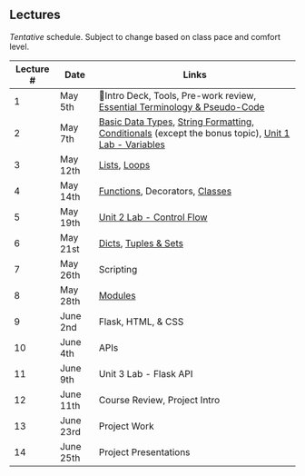 ## Lectures

_Tentative_ schedule. Subject to change based on class pace and comfort level.

| Lecture # | Date | Links |
| --------- | ---- | ------------- |
| 1  | May 5th  | 🎉Intro Deck, Tools, Pre-work review, [Essential Terminology & Pseudo-Code](#out/topics/essential_terminology) |
| 2  | May 7th  | [Basic Data Types](#out/topics/basic_data_types), [String Formatting](#out/topics/string_formatting), [Conditionals](#out/topics/conditionals) (except the bonus topic), [Unit 1 Lab - Variables](#in/labs/unit1_vars)|
| 3  | May 12th  | [Lists](#out/topics/lists), [Loops](#out/topics/loops) |
| 4  | May 14th  | [Functions](#out/topics/functions), Decorators, [Classes](#out/topics/classes) |
| 5  | May 19th  | [Unit 2 Lab - Control Flow](#in/labs/unit2_control_flow) |
| 6  | May 21st  | [Dicts](#out/topics/dicts), [Tuples & Sets](#out/topics/tuples_sets) |
| 7  | May 26th  | Scripting |
| 8  | May 28th  | [Modules](#out/topics/modules) |
| 9  | June 2nd  | Flask, HTML, & CSS |
| 10  | June 4th | APIs |
| 11  | June 9th | Unit 3 Lab - Flask API |
| 12  | June 11th | Course Review, Project Intro |
| 13  | June 23rd | Project Work |
| 14  | June 25th | Project Presentations |

<br/><br/>
